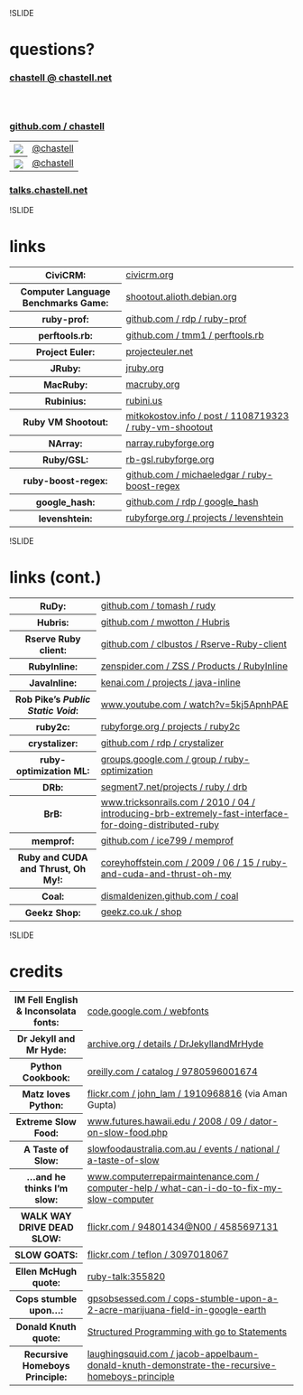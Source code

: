 !SLIDE

# questions?

### [chastell @ chastell.net](mailto:chastell@chastell.net)
###  
### [github.com / chastell](http://github.com/chastell)

<table class='contact'>
  <tr><th><img src='/image/credits/identica.png' /></th><td><a href='http://identi.ca/chastell'>@chastell</a></td></tr>
  <tr><th><img src='/image/credits/twitter.png' /></th><td><a href='http://twitter.com/chastell'>@chastell</a></td></tr>
</table>

### [talks.chastell.net](http://talks.chastell.net)



!SLIDE

# links

<table>
  <tr><th>CiviCRM:</th><td><a href='http://civicrm.org/'>civicrm.org</a></td></tr>
  <tr><th>Computer Language Benchmarks Game:</th><td><a href='http://shootout.alioth.debian.org/'>shootout.alioth.debian.org</a></td></tr>
  <tr><th>ruby-prof:</th><td><a href='http://github.com/rdp/ruby-prof'>github.com / rdp / ruby-prof</a></td></tr>
  <tr><th>perftools.rb:</th><td><a href='http://github.com/tmm1/perftools.rb'>github.com / tmm1 / perftools.rb</a></td></tr>
  <tr><th>Project Euler:</th><td><a href='http://projecteuler.net/'>projecteuler.net</a></td></tr>
  <tr><th>JRuby:</th><td><a href='http://jruby.org/'>jruby.org</a></td></tr>
  <tr><th>MacRuby:</th><td><a href='http://www.macruby.org/'>macruby.org</a></td></tr>
  <tr><th>Rubinius:</th><td><a href='http://rubini.us/'>rubini.us</a></td></tr>
  <tr><th>Ruby VM Shootout:</th><td><a href='http://mitkokostov.info/post/1108719323/ruby-vm-shootout'>mitkokostov.info / post / 1108719323 / ruby-vm-shootout</a></td></tr>
  <tr><th>NArray:</th><td><a href='http://narray.rubyforge.org/'>narray.rubyforge.org</a></td></tr>
  <tr><th>Ruby/GSL:</th><td><a href='http://rb-gsl.rubyforge.org/'>rb-gsl.rubyforge.org</a></td></tr>
  <tr><th>ruby-boost-regex:</th><td><a href='http://github.com/michaeledgar/ruby-boost-regex'>github.com / michaeledgar / ruby-boost-regex</a></td></tr>
  <tr><th>google_hash:</th><td><a href='http://github.com/rdp/google_hash'>github.com / rdp / google_hash</a></td></tr>
  <tr><th>levenshtein:</th><td><a href='http://rubyforge.org/projects/levenshtein/'>rubyforge.org / projects / levenshtein</a></td></tr>
</table>



!SLIDE

# links (cont.)

<table>
  <tr><th>RuDy:</th><td><a href='http://github.com/tomash/rudy'>github.com / tomash / rudy</a></td></tr>
  <tr><th>Hubris:</th><td><a href='http://github.com/mwotton/Hubris'>github.com / mwotton / Hubris</a></td></tr>
  <tr><th>Rserve Ruby client:</th><td><a href='http://github.com/clbustos/Rserve-Ruby-client'>github.com / clbustos / Rserve-Ruby-client</a></td></tr>
  <tr><th>RubyInline:</th><td><a href='http://zenspider.com/ZSS/Products/RubyInline/'>zenspider.com / ZSS / Products / RubyInline</a></td></tr>
  <tr><th>JavaInline:</th><td><a href='http://kenai.com/projects/java-inline'>kenai.com / projects / java-inline</a></td></tr>
  <tr><th>Rob Pike’s <i>Public Static Void</i>:</th><td><a href='http://www.youtube.com/watch?v=5kj5ApnhPAE'>www.youtube.com / watch?v=5kj5ApnhPAE</a></td></tr>
  <tr><th>ruby2c:</th><td><a href='http://rubyforge.org/projects/ruby2c/'>rubyforge.org / projects / ruby2c</a></td></tr>
  <tr><th>crystalizer:</th><td><a href='http://github.com/rdp/crystalizer'>github.com / rdp / crystalizer</a></td></tr>
  <tr><th>ruby-optimization ML:</th><td><a href='http://groups.google.com/group/ruby-optimization'>groups.google.com / group / ruby-optimization</a></td></tr>
  <tr><th>DRb:</th><td><a href='http://segment7.net/projects/ruby/drb/'>segment7.net/projects / ruby / drb</a></td></tr>
  <tr><th>BrB:</th><td><a href='http://www.tricksonrails.com/2010/04/introducing-brb-extremely-fast-interface-for-doing-distributed-ruby/'>www.tricksonrails.com / 2010 / 04 / introducing-brb-extremely-fast-interface-for-doing-distributed-ruby</a></td></tr>
  <tr><th>memprof:</th><td><a href='http://github.com/ice799/memprof'>github.com / ice799 / memprof</a></td></tr>
  <tr><th>Ruby and CUDA and Thrust, Oh My!:</th><td><a href='http://coreyhoffstein.com/2009/06/15/ruby-and-cuda-and-thrust-oh-my/'>coreyhoffstein.com / 2009 / 06 / 15 / ruby-and-cuda-and-thrust-oh-my</a></td></tr>
  <tr><th>Coal:</th><td><a href='http://dismaldenizen.github.com/coal/'>dismaldenizen.github.com / coal</a></td></tr>
  <tr><th>Geekz Shop:</th><td><a href='http://geekz.co.uk/shop'>geekz.co.uk / shop</a></td></tr>
</table>



!SLIDE

# credits

<table>
  <tr><th>IM Fell English &amp; Inconsolata fonts:</th><td><a href='http://code.google.com/webfonts'>code.google.com / webfonts</a></td></tr>
  <tr><th>Dr Jekyll and Mr Hyde:</th><td><a href='http://www.archive.org/details/DrJekyllandMrHyde'>archive.org / details / DrJekyllandMrHyde</a></td></tr>
  <tr><th>Python Cookbook:</th><td><a href='http://oreilly.com/catalog/9780596001674'>oreilly.com / catalog / 9780596001674</a></td></tr>
  <tr><th>Matz loves Python:</th><td><a href='http://www.flickr.com/photos/john_lam/1910968816'>flickr.com / john_lam / 1910968816</a> (via Aman Gupta)</td></tr>
  <tr><th>Extreme Slow Food:</th><td><a href='http://www.futures.hawaii.edu/2008/09/dator-on-slow-food.php'>www.futures.hawaii.edu / 2008 / 09 / dator-on-slow-food.php</a></td></tr>
  <tr><th>A Taste of Slow:</th><td><a href='http://slowfoodaustralia.com.au/events/national/a-taste-of-slow/'>slowfoodaustralia.com.au / events / national / a-taste-of-slow</a></td></tr>
  <tr><th>…and he thinks I’m slow:</th><td><a href='http://www.computerrepairmaintenance.com/computer-help/what-can-i-do-to-fix-my-slow-computer'>www.computerrepairmaintenance.com / computer-help / what-can-i-do-to-fix-my-slow-computer</a></td></tr>
  <tr><th>WALK WAY DRIVE DEAD SLOW:</th><td><a href='http://www.flickr.com/photos/94801434@N00/4585697131/'>flickr.com / 94801434@N00 / 4585697131</a></td></tr>
  <tr><th>SLOW GOATS:</th><td><a href='http://www.flickr.com/photos/teflon/3097018067/'>flickr.com / teflon / 3097018067</a></td></tr>
  <tr><th>Ellen McHugh quote:</th><td><a href='http://blade.nagaokaut.ac.jp/cgi-bin/scat.rb/ruby/ruby-talk/355820'>ruby-talk:355820</a></td></tr>
  <tr><th>Cops stumble upon…:</th><td><a href='http://gpsobsessed.com/cops-stumble-upon-a-2-acre-marijuana-field-in-google-earth/'>gpsobsessed.com / cops-stumble-upon-a-2-acre-marijuana-field-in-google-earth</a></td></tr>
  <tr><th>Donald Knuth quote:</th><td><a href='http://citeseerx.ist.psu.edu/viewdoc/summary?doi=10.1.1.103.6084'>Structured Programming with go to Statements</a></td></tr>
  <tr><th>Recursive Homeboys Principle:</th><td><a href='http://laughingsquid.com/jacob-appelbaum-donald-knuth-demonstrate-the-recursive-homeboys-principle'>laughingsquid.com / jacob-appelbaum-donald-knuth-demonstrate-the-recursive-homeboys-principle</a></td></tr>
</table>
